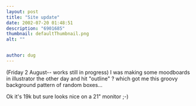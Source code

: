 ```yaml
---
layout: post
title: "Site update"
date: 2002-07-20 01:48:51
description: "6901685"
thumbnail: defaultThumbnail.png
alt: ""


author: dug
---
```


<p>(Friday 2 August-- works still in progress) I was making some moodboards in illustrator the other day and hit "outline" ? which got me this groovy background pattern of random boxes...</p>

<p>Ok it's 19k but sure looks nice on a 21" monitor ;-)</p>

